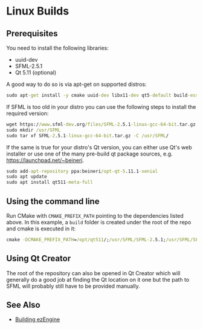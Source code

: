 # Linux Builds

## Prerequisites

You need to install the following libraries:

* uuid-dev
* SFML-2.5.1
* Qt 5.11 (optional)

A good way to do so is via apt-get on supported distros:

``` cmd
sudo apt-get install -y cmake uuid-dev libx11-dev qt5-default build-essential
```

If SFML is too old in your distro you can use the following steps to install the required version:

``` cmd
wget https://www.sfml-dev.org/files/SFML-2.5.1-linux-gcc-64-bit.tar.gz
sudo mkdir /usr/SFML
sudo tar xf SFML-2.5.1-linux-gcc-64-bit.tar.gz -C /usr/SFML/
```

If the same is true for your distro's Qt version, you can either use Qt's web installer or use one of the many pre-build qt package sources, e.g. <https://launchpad.net/~beineri>.

``` cmd
sudo add-apt-repository ppa:beineri/opt-qt-5.11.1-xenial
sudo apt update
sudo apt install qt511-meta-full
```

## Using the command line

Run CMake with `CMAKE_PREFIX_PATH` pointing to the dependencies listed above. In this example, a `build` folder is created under the root of the repo and cmake is executed in it:

``` cmd
cmake -DCMAKE_PREFIX_PATH=/opt/qt511/;/usr/SFML/SFML-2.5.1;/usr/SFML/SFML-2.5.1/lib/cmake/SFML -DCMAKE_BUILD_TYPE=RelWithDebInfo -DCMAKE_CXX_COMPILER=g++-7 -DCMAKE_C_COMPILER=gcc-7 -G "Unix Makefiles" ../
```

## Using Qt Creator

The root of the repository can also be opened in Qt Creator which will generally do a good job at finding the Qt location on it one but the path to SFML will probably still have to be provided manually.

## See Also


* [Building ezEngine](building-ez.md)
